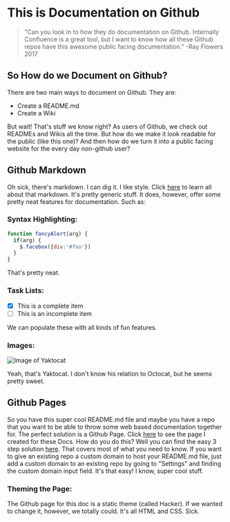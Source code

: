 # This is Documentation on Github
> "Can you look in to how they do documentation on Github. Internally Confluence is a great tool, but I want to know how all these Github repos have this awesome public facing documentation."
> -Ray Flowers 2017

## So How do we Document on Github?

There are two main ways to document on Github. They are:
* Create a README.md
* Create a Wiki

But wait! That's stuff we know right? As users of Github, we check out READMEs and Wikis all the time. But how do we make it look readable for the public (like this one)? And then how do we turn it into a public facing website for the every day non-github user?

## Github Markdown

Oh sick, there's markdown. I can dig it. I like style. Click [here](https://guides.github.com/features/mastering-markdown/) to learn all about that markdown. It's pretty generic stuff. It does, however, offer some pretty neat features for documentation. Such as:

### Syntax Highlighting:

```javascript
function fancyAlert(arg) {
  if(arg) {
    $.facebox({div:'#foo'})
  }
}
```
That's pretty neat.

### Task Lists:

- [x] This is a complete item
- [ ] This is an incomplete item

We can populate these with all kinds of fun features.

### Images:

![Image of Yaktocat](https://octodex.github.com/images/yaktocat.png)

Yeah, that's Yaktocat. I don't know his relation to Octocat, but he seems pretty sweet.

## Github Pages

So you have this super cool README.md file and maybe you have a repo that you want to be able to throw some web based documentation together for. The perfect solution is a Github Page. Click [here](https://rboddy.github.io) to see the page I created for these Docs. How do you do this? Well you can find the easy 3 step solution [here](https://pages.github.com/). That covers most of what you need to know. If you want to give an existing repo a custom domain to host your README.md file, just add a custom domain to an existing repo by going to "Settings" and finding the custom domain input field. It's that easy! I know, super cool stuff.

### Theming the Page:

The Github page for this doc is a static theme (called Hacker). If we wanted to change it, however, we totally could. It's all HTML and CSS. Sick.

